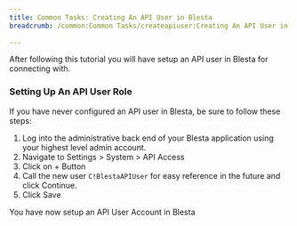 ```yaml
---
title: Common Tasks: Creating An API User in Blesta
breadcrumb: /common:Common Tasks/createapiuser:Creating An API User in Blesta/
 
---
```


After following this tutorial you will have setup an API user in Blesta for connecting with.

### Setting Up An API User Role

If you have never configured an API user in Blesta, be sure to follow these steps:

1. Log into the administrative back end of your Blesta application using your highest level admin account.
2. Navigate to Settings > System > API Access
3. Click on + Button
4. Call the new user `C!BlestaAPIUser` for easy reference in the future and click Continue.
5. Click Save

You have now setup an API User Account in Blesta
